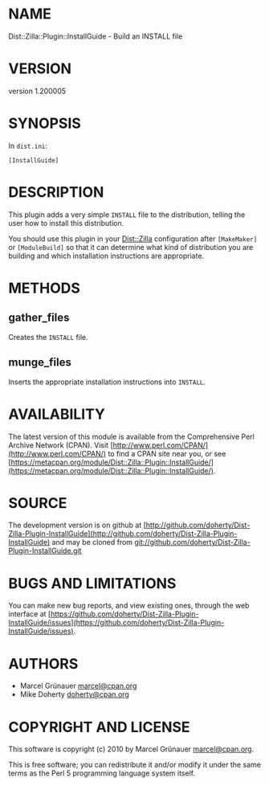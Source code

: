 # NAME

Dist::Zilla::Plugin::InstallGuide - Build an INSTALL file

# VERSION

version 1.200005

# SYNOPSIS

In `dist.ini`:

    [InstallGuide]

# DESCRIPTION

This plugin adds a very simple `INSTALL` file to the distribution, telling
the user how to install this distribution.

You should use this plugin in your [Dist::Zilla](https://metacpan.org/pod/Dist::Zilla) configuration after
`[MakeMaker]` or `[ModuleBuild]` so that it can determine what kind of
distribution you are building and which installation instructions are
appropriate.

# METHODS

## gather\_files

Creates the `INSTALL` file.

## munge\_files

Inserts the appropriate installation instructions into `INSTALL`.

# AVAILABILITY

The latest version of this module is available from the Comprehensive Perl
Archive Network (CPAN). Visit [http://www.perl.com/CPAN/](http://www.perl.com/CPAN/) to find a CPAN
site near you, or see [https://metacpan.org/module/Dist::Zilla::Plugin::InstallGuide/](https://metacpan.org/module/Dist::Zilla::Plugin::InstallGuide/).

# SOURCE

The development version is on github at [http://github.com/doherty/Dist-Zilla-Plugin-InstallGuide](http://github.com/doherty/Dist-Zilla-Plugin-InstallGuide)
and may be cloned from [git://github.com/doherty/Dist-Zilla-Plugin-InstallGuide.git](git://github.com/doherty/Dist-Zilla-Plugin-InstallGuide.git)

# BUGS AND LIMITATIONS

You can make new bug reports, and view existing ones, through the
web interface at [https://github.com/doherty/Dist-Zilla-Plugin-InstallGuide/issues](https://github.com/doherty/Dist-Zilla-Plugin-InstallGuide/issues).

# AUTHORS

- Marcel Grünauer <marcel@cpan.org>
- Mike Doherty <doherty@cpan.org>

# COPYRIGHT AND LICENSE

This software is copyright (c) 2010 by Marcel Grünauer <marcel@cpan.org>.

This is free software; you can redistribute it and/or modify it under
the same terms as the Perl 5 programming language system itself.
